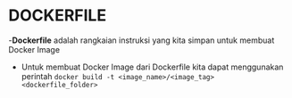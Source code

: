# DOCKERFILE

-**Dockerfile** adalah rangkaian instruksi yang kita simpan untuk membuat Docker Image
- Untuk membuat Docker Image dari Dockerfile kita dapat menggunakan perintah 
`docker build -t <image_name>/<image_tag> <dockerfile_folder>`